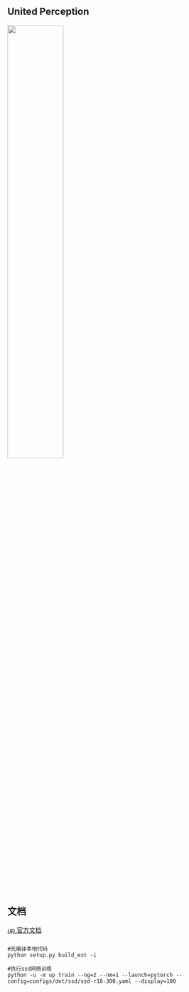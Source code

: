 ## United Perception

<img src=./up-logo.png width=50% />


## 文档

[up 官方文档](https://eod.readthedocs.io/en/latest/index.html)


###
```
#先编译本地代码
python setup.py build_ext -i

#执行ssd网络训练
python -u -m up train --ng=2 --nm=1 --launch=pytorch --config=configs/det/ssd/ssd-r18-300.yaml --display=100

```
